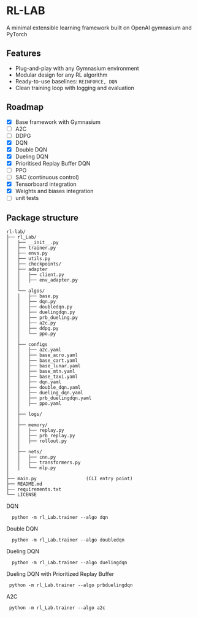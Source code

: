 # RL-LAB

A minimal extensible learning framework built on OpenAI gymnasium and PyTorch

## Features
- Plug-and-play with any Gymnasium environment
- Modular design for any RL algorithm
- Ready-to-use baselines: `REINFORCE, DQN`
- Clean training loop with logging and evaluation

## Roadmap
- [x] Base framework with Gymnasium
- [ ] A2C
- [ ] DDPG
- [x] DQN
- [x] Double DQN
- [x] Dueling DQN
- [x] Prioritised Replay Buffer DQN
- [ ] PPO
- [ ] SAC (continuous control)
- [x] Tensorboard integration
- [x] Weights and biases integration
- [ ] unit tests

## Package structure
```
rl-lab/
├── rl_Lab/
│   ├── __init__.py
│   ├── trainer.py
│   ├── envs.py
│   ├── utils.py
│   ├── checkpoints/
│   ├── adapter
│   │   ├── client.py
│   │   ├── env_adapter.py
│   │
│   └── algos/
│   │   ├── base.py
│   │   ├── dqn.py     
│   │   ├── doubledqn.py     
│   │   ├── duelingdqn.py     
│   │   ├── prb_dueling.py
│   │   ├── a2c.py
│   │   ├── ddpg.py
│   │   └── ppo.py           
│   │
│   ├── configs
│   │   ├── a2c.yaml
│   │   ├── base_acro.yaml
│   │   ├── base_cart.yaml
│   │   ├── base_lunar.yaml
│   │   ├── base_mtn.yaml
│   │   ├── base_taxi.yaml
│   │   ├── dqn.yaml
│   │   ├── double_dqn.yaml
│   │   ├── dueling_dqn.yaml
│   │   ├── prb_duelingdqn.yaml
│   │   ├── ppo.yaml
│   │
│   ├── logs/
│   │
│   ├── memory/
│   │   ├── replay.py
│   │   ├── prb_replay.py
│   │   ├── rollout.py
│   │
│   ├── nets/
│   │   ├── cnn.py
│   │   ├── transformers.py
│   │   └── mlp.py
│    
├── main.py                  (CLI entry point)
├── README.md
├── requirements.txt
└── LICENSE

```

DQN
```
  python -m rl_Lab.trainer --algo dqn
```

Double DQN
```
  python -m rl_Lab.trainer --algo doubledqn
```

Dueling DQN
```
  python -m rl_Lab.trainer --algo duelingdqn
```
    
Dueling DQN with Prioritized Replay Buffer
```
 python -m rl_Lab.trainer --algo prbduelingdqn 
```

A2C
```
 python -m rl_Lab.trainer --algo a2c
```
